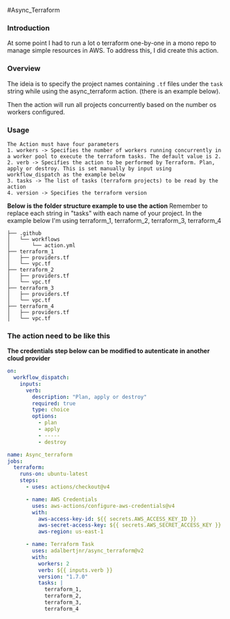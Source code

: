 #Async_Terraform

### Introduction

At some point I had to run a lot o terraform one-by-one in a mono repo to manage simple resources in AWS. To address this, I did create this action.

### Overview

The ideia is to specify the project names containing `.tf` files under the `task` string while using the async_terraform action. (there is an example below).

Then the action will run all projects concurrently based on the number os workers configured.

### Usage

```
The Action must have four parameters
1. workers -> Specifies the number of workers running concurrently in a worker pool to execute the terraform tasks. The default value is 2.
2. verb -> Specifies the action to be performed by Terraform. Plan, apply or destroy. This is set manually by input using workflow_dispatch as the example below
3. tasks -> The list of tasks (terraform projects) to be read by the action
4. version -> Specifies the terraform version
```

**Below is the folder structure example to use the action**
Remember to replace each string in "tasks" with each name of your project. In the example below I'm using terraform_1, terraform_2, terraform_3, terraform_4

```
├── .github
│   └── workflows
│       └── action.yml
├── terraform_1
│   ├── providers.tf
│   └── vpc.tf
├── terraform_2
│   ├── providers.tf
│   └── vpc.tf
├── terraform_3
│   ├── providers.tf
│   └── vpc.tf
├── terraform_4
│   ├── providers.tf
│   └── vpc.tf

```

### The action need to be like this

**The credentials step below can be modified to autenticate in another cloud provider**

```yaml
on:
  workflow_dispatch:
    inputs:
      verb:
        description: "Plan, apply or destroy"
        required: true
        type: choice
        options:
          - plan
          - apply
          - -----
          - destroy

name: Async_terraform
jobs:
  terraform:
    runs-on: ubuntu-latest
    steps:
      - uses: actions/checkout@v4

      - name: AWS Credentials
        uses: aws-actions/configure-aws-credentials@v4
        with:
          aws-access-key-id: ${{ secrets.AWS_ACCESS_KEY_ID }}
          aws-secret-access-key: ${{ secrets.AWS_SECRET_ACCESS_KEY }}
          aws-region: us-east-1

      - name: Terraform Task
        uses: adalbertjnr/async_terraform@v2
        with:
          workers: 2
          verb: ${{ inputs.verb }}
          version: "1.7.0"
          tasks: |
            terraform_1,
            terraform_2,
            terraform_3,
            terraform_4
```
